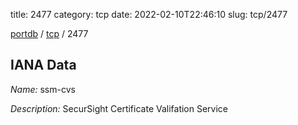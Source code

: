 title: 2477
category: tcp
date: 2022-02-10T22:46:10
slug: tcp/2477

[portdb](/) / [tcp](/category/tcp.html) / 2477


## IANA Data

_Name:_ ssm-cvs

_Description:_ SecurSight Certificate Valifation Service

